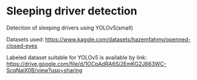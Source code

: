 # Sleeping driver detection
Detection of sleeping drivers using YOLOv5(small)

Datasets used: https://www.kaggle.com/datasets/hazemfahmy/openned-closed-eyes

Labeled dataset suitable for YOLOv5 is available by link: https://drive.google.com/file/d/1OCpAdRA6Si2EmKG2J663WC-ScqNaiX0B/view?usp=sharing
